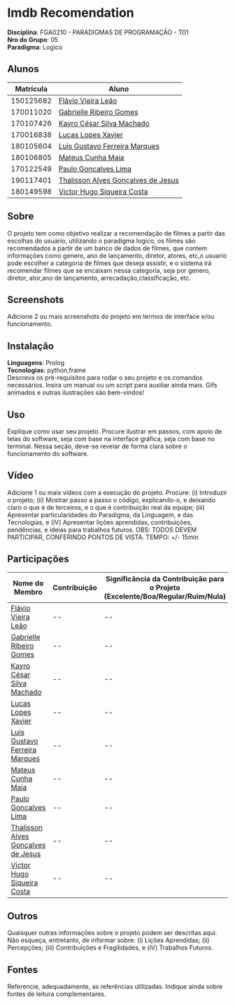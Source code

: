 <!-- # RepositorioTemplate

Esse repositório é para ser utilizado pelos grupos como um template inicial, da home page do Projeto.
As seções do Template NÃO DEVEM SER OMITIDAS, sendo TODAS RELEVANTES.

**!! _Atenção: Renomeie o seu repositório para (Ano.Semestre)*(Grupo)*(Paradigma)\_(NomeDoProjeto)_. !!**

Paradigmas:

-   Funcional
-   Logico
-   SMA

**!! _Não coloque os nomes dos alunos no título do repositório_. !!**

**!! _Exemplo de título correto: 2022.2_G1_Logico_ProjetoRoteirosAereos_. !!**

(Apague esses comentários) -->

# Imdb Recomendation

**Disciplina**: FGA0210 - PARADIGMAS DE PROGRAMAÇÃO - T01 <br>
**Nro do Grupo**: 05<br>
**Paradigma**: Logico<br>

## Alunos

| Matrícula | Aluno                                                                    |
| --------- | ------------------------------------------------------------------------ |
| 150125682 | [Flávio Vieira Leão](https://github.com/flaviovl)                        |
| 170011020 | [Gabrielle Ribeiro Gomes](https://github.com/Gabrielle-Ribeiro)          |
| 170107426 | [Kayro César Silva Machado](https://github.com/kayrocesar)               |
| 170016838 | [Lucas Lopes Xavier](https://github.com/lucaslop)                        |
| 180105604 | [Luis Gustavo Ferreira Marques](https://github.com/luisgfmarques)        |
| 180106805 | [Mateus Cunha Maia](https://github.com/mateusmaiamaia)                   |
| 170122549 | [Paulo Goncalves Lima](https://github.com/PauloGoncalvesLima)            |
| 190117401 | [Thalisson Alves Gonçalves de Jesus](https://github.com/Thalisson-Alves) |
| 180149598 | [Victor Hugo Siqueira Costa](https://github.com/8ifq3)                   |

## Sobre

O projeto tem como objetivo realizar a recomendação de filmes a partir das escolhas do usuario, utilizando o paradigma logico, os filmes são recomendados a partir de um banco de dados de filmes, que contem informações como genero, ano de lançamento, diretor, atores, etc,o usuario pode escolher a categoria de filmes que deseja assistir, e o sistema irá recomendar filmes que se encaixam nessa categoria, seja por genero, diretor, ator,ano de lançamento, arrecadação,classificação, etc.

## Screenshots

Adicione 2 ou mais screenshots do projeto em termos de interface e/ou funcionamento.

## Instalação

**Linguagens**: Prolog<br>
**Tecnologias**: python,frame<br>
Descreva os pré-requisitos para rodar o seu projeto e os comandos necessários.
Insira um manual ou um script para auxiliar ainda mais.
Gifs animados e outras ilustrações são bem-vindos!

## Uso

Explique como usar seu projeto.
Procure ilustrar em passos, com apoio de telas do software, seja com base na interface gráfica, seja com base no terminal.
Nessa seção, deve-se revelar de forma clara sobre o funcionamento do software.

## Vídeo

Adicione 1 ou mais vídeos com a execução do projeto.
Procure:
(i) Introduzir o projeto;
(ii) Mostrar passo a passo o código, explicando-o, e deixando claro o que é de terceiros, e o que é contribuição real da equipe;
(iii) Apresentar particularidades do Paradigma, da Linguagem, e das Tecnologias, e
(iV) Apresentar lições aprendidas, contribuições, pendências, e ideias para trabalhos futuros.
OBS: TODOS DEVEM PARTICIPAR, CONFERINDO PONTOS DE VISTA.
TEMPO: +/- 15min

## Participações

| Nome do Membro                                                           | Contribuição | Significância da Contribuição para o Projeto (Excelente/Boa/Regular/Ruim/Nula) |
| ------------------------------------------------------------------------ | ------------ | ------------------------------------------------------------------------------ |
| [Flávio Vieira Leão](https://github.com/flaviovl)                        | --           | --                                                                             |
| [Gabrielle Ribeiro Gomes](https://github.com/Gabrielle-Ribeiro)          | --           | --                                                                             |
| [Kayro César Silva Machado](https://github.com/kayrocesar)               | --           | --                                                                             |
| [Lucas Lopes Xavier](https://github.com/lucaslop)                        | --           | --                                                                             |
| [Luis Gustavo Ferreira Marques](https://github.com/luisgfmarques)        | --           | --                                                                             |
| [Mateus Cunha Maia](https://github.com/mateusmaiamaia)                   | --           | --                                                                             |
| [Paulo Goncalves Lima](https://github.com/PauloGoncalvesLima)            | --           | --                                                                             |
| [Thalisson Alves Gonçalves de Jesus](https://github.com/Thalisson-Alves) | --           | --                                                                             |
| [Victor Hugo Siqueira Costa](https://github.com/8ifq3)                   | --           | --                                                                             |

## Outros

Quaisquer outras informações sobre o projeto podem ser descritas aqui. Não esqueça, entretanto, de informar sobre:
(i) Lições Aprendidas;
(ii) Percepções;
(iii) Contribuições e Fragilidades, e
(iV) Trabalhos Futuros.

## Fontes

Referencie, adequadamente, as referências utilizadas.
Indique ainda sobre fontes de leitura complementares.
